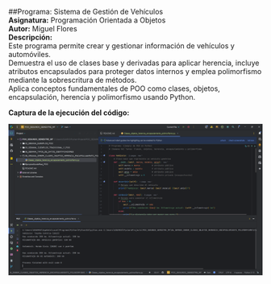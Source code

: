 ##Programa: Sistema de Gestión de Vehículos  
**Asignatura:** Programación Orientada a Objetos  
**Autor:** Miguel Flores  
**Descripción:**    
Este programa permite crear y gestionar información de vehículos y automóviles.  
Demuestra el uso de clases base y derivadas para aplicar herencia, incluye atributos encapsulados para proteger datos internos y emplea polimorfismo mediante la sobrescritura de métodos.  
Aplica conceptos fundamentales de POO como clases, objetos, encapsulación, herencia y polimorfismo usando Python.  
  
**Captura de la ejecución del código:**  


![CAPTURA_CODIGO.png](IMAGEN/CAPTURA_CODIGO.png)
